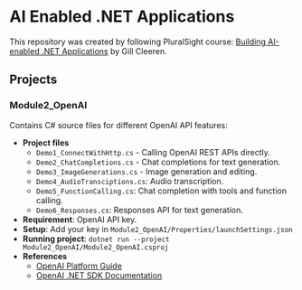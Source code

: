 # AI Enabled .NET Applications

This repository was created by following PluralSight course: [Building AI-enabled .NET Applications](https://app.pluralsight.com/library/courses/semantic-kernel-c-sharp-building-ai-applications) by Gill Cleeren.

## Projects

### Module2_OpenAI

Contains C# source files for different OpenAI API features:

- **Project files**
    - `Demo1_ConnectWithHttp.cs` - Calling OpenAI REST APIs directly.
    - `Demo2_ChatCompletions.cs` - Chat completions for text generation.
    - `Demo3_ImageGenerations.cs` - Image generation and editing.
    - `Demo4_AudioTransciptions.cs`: Audio transcription.
    - `Demo5_FunctionCalling.cs`: Chat completion with tools and function calling.
    - `Demo6_Responses.cs`: Responses API for text generation.
- **Requirement**: OpenAI API key.
- **Setup**: Add your key in `Module2_OpenAI/Properties/launchSettings.json`
- **Running project**: `dotnet run --project Module2_OpenAI/Module2_OpenAI.csproj`
- **References**
    - [OpenAI Platform Guide](https://platform.openai.com/docs/guides)
    - [OpenAI .NET SDK Documentation](https://github.com/openai/openai-dotnet)
